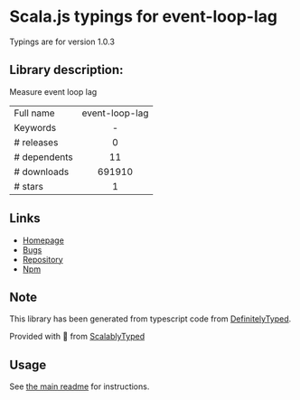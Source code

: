 
# Scala.js typings for event-loop-lag

Typings are for version 1.0.3

## Library description:
Measure event loop lag

|                    |                 |
| ------------------ | :-------------: |
| Full name          | event-loop-lag |
| Keywords           | - |
| # releases         | 0 |
| # dependents       | 11 |
| # downloads        | 691910 |
| # stars            | 1 |

## Links
- [Homepage](https://github.com/pebble/event-loop-lag#readme)
- [Bugs](https://github.com/pebble/event-loop-lag/issues)
- [Repository](https://github.com/pebble/event-loop-lag)
- [Npm](https://www.npmjs.com/package/event-loop-lag)
    


## Note
This library has been generated from typescript code from [DefinitelyTyped](https://definitelytyped.org).

Provided with :purple_heart: from [ScalablyTyped](https://github.com/oyvindberg/ScalablyTyped)

## Usage
See [the main readme](../../readme.md) for instructions.


